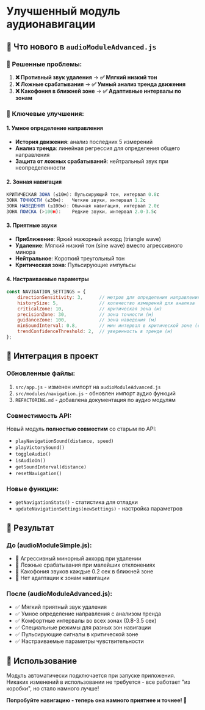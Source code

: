 # Улучшенный модуль аудионавигации

## 🎵 Что нового в `audioModuleAdvanced.js`

### 🚀 Решенные проблемы:

1. **❌ Противный звук удаления** → **✅ Мягкий низкий тон**
2. **❌ Ложные срабатывания** → **✅ Умный анализ тренда движения**  
3. **❌ Какофония в ближней зоне** → **✅ Адаптивные интервалы по зонам**

### 🎯 Ключевые улучшения:

#### **1. Умное определение направления**
- **История движения**: анализ последних 5 измерений
- **Анализ тренда**: линейная регрессия для определения общего направления
- **Защита от ложных срабатываний**: нейтральный звук при неопределенности

#### **2. Зонная навигация**
```javascript
КРИТИЧЕСКАЯ ЗОНА (≤10м): Пульсирующий тон, интервал 0.8с
ЗОНА ТОЧНОСТИ (≤30м):   Четкие звуки, интервал 1.2с  
ЗОНА НАВЕДЕНИЯ (≤100м): Обычная навигация, интервал 2.0с
ЗОНА ПОИСКА (>100м):    Редкие звуки, интервал 2.0-3.5с
```

#### **3. Приятные звуки**
- **Приближение**: Яркий мажорный аккорд (triangle wave)
- **Удаление**: Мягкий низкий тон (sine wave) вместо агрессивного минора
- **Нейтральное**: Короткий треугольный тон
- **Критическая зона**: Пульсирующие импульсы

#### **4. Настраиваемые параметры**
```javascript
const NAVIGATION_SETTINGS = {
    directionSensitivity: 3,      // метров для определения направления
    historySize: 5,               // количество измерений для анализа
    criticalZone: 10,             // критическая зона (м)
    precisionZone: 30,            // зона точности (м) 
    guidanceZone: 100,            // зона наведения (м)
    minSoundInterval: 0.8,        // мин интервал в критической зоне (с)
    trendConfidenceThreshold: 2,  // уверенность в тренде (м)
};
```

## 🔧 Интеграция в проект

### **Обновленные файлы:**
1. `src/app.js` - изменен импорт на `audioModuleAdvanced.js`
2. `src/modules/navigation.js` - обновлен импорт аудио функций
3. `REFACTORING.md` - добавлена документация по аудио модулям

### **Совместимость API:**
Новый модуль **полностью совместим** со старым по API:
- `playNavigationSound(distance, speed)`
- `playVictorySound()`
- `toggleAudio()`
- `isAudioOn()`
- `getSoundInterval(distance)`
- `resetNavigation()`

### **Новые функции:**
- `getNavigationStats()` - статистика для отладки
- `updateNavigationSettings(newSettings)` - настройка параметров

## 🎯 Результат

### **До (audioModuleSimple.js):**
- 🔴 Агрессивный минорный аккорд при удалении
- 🔴 Ложные срабатывания при малейших отклонениях
- 🔴 Какофония звуков каждые 0.2 сек в ближней зоне
- 🔴 Нет адаптации к зонам навигации

### **После (audioModuleAdvanced.js):**  
- ✅ Мягкий приятный звук удаления
- ✅ Умное определение направления с анализом тренда
- ✅ Комфортные интервалы во всех зонах (0.8-3.5 сек)
- ✅ Специальные режимы для разных зон навигации
- ✅ Пульсирующие сигналы в критической зоне
- ✅ Настраиваемые параметры чувствительности

## 🚀 Использование

Модуль автоматически подключается при запуске приложения. Никаких изменений в использовании не требуется - все работает "из коробки", но стало намного лучше!

**Попробуйте навигацию - теперь она намного приятнее и точнее! 🎵**
